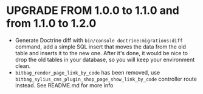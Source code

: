 # UPGRADE FROM 1.0.0 to 1.1.0 and from 1.1.0 to 1.2.0

* Generate Doctrine diff with `bin/console doctrine:migrations:diff` command, add a simple SQL insert that moves 
the data from the old table and inserts it to the new one. After it's done, it would be nice to drop the old tables 
in your database, so you will keep your environment clean.
* `bitbag_render_page_link_by_code` has been removed, use `bitbag_sylius_cms_plugin_shop_page_show_link_by_code` controller route instead. See README.md for more info
